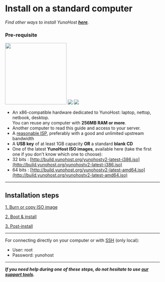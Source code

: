 # Install on a standard computer

*Find other ways to install YunoHost **[here](/install)**.*

### Pre-requisite

<img src="https://yunohost.org/images/laptop.png" width=200>
<img src="https://yunohost.org/images/desktop.jpg">
<img src="https://yunohost.org/images/nettop.jpg">

* An x86-compatible hardware dedicated to YunoHost: laptop, nettop, netbook, desktop.    
You can reuse any computer with **256MB RAM or more**.
* Another computer to read this guide and access to your server.
* A [reasonable ISP](/isp), preferably with a good and unlimited upstream bandwidth
* A **USB key** of at least 1GB capacity **OR** a standard **blank CD**
* One of the latest **YunoHost ISO images**, available here (take the first one if you don't know which one to choose):
 * 32 bits : [http://build.yunohost.org/yunohostv2-latest-i386.iso](http://build.yunohost.org/yunohostv2-latest-i386.iso)
 * 64 bits : [http://build.yunohost.org/yunohostv2-latest-amd64.iso](http://build.yunohost.org/yunohostv2-latest-amd64.iso)


---

## Installation steps

<a class="btn btn-lg btn-default" href="/burn_or_copy_iso">1. Burn or copy ISO image</a>

<a class="btn btn-lg btn-default" href="/boot_and_graphical_install">2. Boot & install</a>

<a class="btn btn-lg btn-default" href="/postinstall">3. Post-install</a>

---

For connecting directly on your computer or with [SSH](/ssh) (only local): 
* User: root
* Password: yunohost

---

***If you need help during one of these steps, do not hesitate to use [our support tools](/support).***
